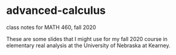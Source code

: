 # advanced-calculus
class notes for MATH 460, fall 2020

These are some slides that I might use for my fall 2020 course in elementary real analysis at the University of Nebraska at Kearney.
